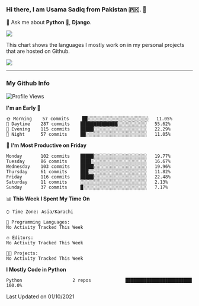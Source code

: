 ### Hi there, I am Usama Sadiq from Pakistan 🇵🇰. 👋

💬 Ask me about **Python** 🐍, **Django**. <!-- , Testing, Docker, Jenkins Automation, -->

<!--  
🗣 I love to talk about
  - Automating day-to-day stuff using Python
  - **Urdu Literature** 📚, **Anime** 💻, **Manga** 📜, **Light Novels** 📜, **Comics** 📱.  
-->

<img align="center" src="https://github-readme-stats.vercel.app/api?username=UsamaSadiq&custom_title=My Stats&show_icons=true&theme=dark&count_private=true&include_all_commits=true" />

This chart shows the languages I mostly work on in my personal projects that are hosted on Github.

<img align="center" src="https://github-readme-stats.vercel.app/api/top-langs/?username=UsamaSadiq&langs_count=10&layout=compact" />

--- 
### My Github Info
<!--START_SECTION:waka-->
![Profile Views](http://img.shields.io/badge/Profile%20Views-1-blue)

**I'm an Early 🐤** 

```text
🌞 Morning    57 commits     ██░░░░░░░░░░░░░░░░░░░░░░░   11.05% 
🌆 Daytime    287 commits    ██████████████░░░░░░░░░░░   55.62% 
🌃 Evening    115 commits    █████░░░░░░░░░░░░░░░░░░░░   22.29% 
🌙 Night      57 commits     ██░░░░░░░░░░░░░░░░░░░░░░░   11.05%

```
📅 **I'm Most Productive on Friday** 

```text
Monday       102 commits    █████░░░░░░░░░░░░░░░░░░░░   19.77% 
Tuesday      86 commits     ████░░░░░░░░░░░░░░░░░░░░░   16.67% 
Wednesday    103 commits    █████░░░░░░░░░░░░░░░░░░░░   19.96% 
Thursday     61 commits     ███░░░░░░░░░░░░░░░░░░░░░░   11.82% 
Friday       116 commits    █████░░░░░░░░░░░░░░░░░░░░   22.48% 
Saturday     11 commits     ░░░░░░░░░░░░░░░░░░░░░░░░░   2.13% 
Sunday       37 commits     █░░░░░░░░░░░░░░░░░░░░░░░░   7.17%

```


📊 **This Week I Spent My Time On** 

```text
⌚︎ Time Zone: Asia/Karachi

💬 Programming Languages: 
No Activity Tracked This Week

🔥 Editors: 
No Activity Tracked This Week

🐱‍💻 Projects: 
No Activity Tracked This Week

```

**I Mostly Code in Python** 

```text
Python                   2 repos             █████████████████████████   100.0%

```



 Last Updated on 01/10/2021
<!--END_SECTION:waka-->
<!--
**UsamaSadiq/UsamaSadiq** is a ✨ _special_ ✨ repository because its `README.md` (this file) appears on your GitHub profile.

Here are some ideas to get you started:

- 🔭 I’m currently working on ...
- 🌱 I’m currently learning ...
- 👯 I’m looking to collaborate on ...
- 🤔 I’m looking for help with ...
- 📫 How to reach me: ...
- 😄 Pronouns: ...
- ⚡ Fun fact: ...
-->

